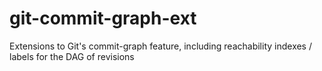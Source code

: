 # git-commit-graph-ext
Extensions to Git's commit-graph feature, including reachability indexes / labels for the DAG of revisions
